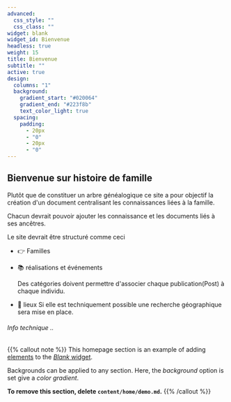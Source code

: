 ```yaml
---
advanced:
  css_style: ""
  css_class: ""
widget: blank
widget_id: Bienvenue
headless: true
weight: 15
title: Bienvenue
subtitle: ""
active: true
design:
  columns: "1"
  background:
    gradient_start: "#020064"
    gradient_end: "#223f8b"
    text_color_light: true
  spacing:
    padding:
      - 20px
      - "0"
      - 20px
      - "0"
---
```

## Bienvenue sur histoire de famille

Plutôt que de constituer un arbre généalogique ce site a pour objectif la création d'un document centralisant les connaissances liées à la famille.

Chacun devrait pouvoir ajouter les connaissance et les documents liés à ses ancêtres.

Le site devrait être structuré comme ceci

* 👉 [](https://wowchemy.com/docs/install/)Familles
* 📚 [](https://wowchemy.com/docs/)réalisations et événements

  Des catégories doivent permettre d'associer chaque publication(Post) à chaque individu. 
* 💬 [](https://discord.gg/z8wNYzb)lieux Si elle est techniquement possible une recherche géographique sera mise en place.

###### Info technique ..

{{% callout note %}}
This homepage section is an example of adding [elements](https://sourcethemes.com/academic/docs/writing-markdown-latex/) to the [*Blank* widget](https://sourcethemes.com/academic/docs/widgets/).

Backgrounds can be applied to any section. Here, the *background* option is set give a *color gradient*.

**To remove this section, delete `content/home/demo.md`.**
{{% /callout %}}